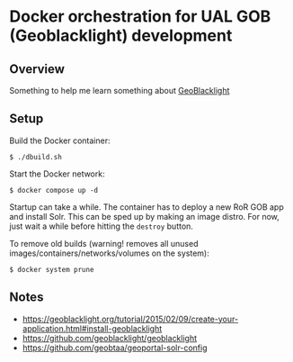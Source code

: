 # Docker orchestration for UAL GOB (Geoblacklight) development

## Overview

Something to help me learn something about [GeoBlacklight](https://geoblacklight.org/)

## Setup

Build the Docker container:

```shell
$ ./dbuild.sh
```

Start the Docker network:

```shell
$ docker compose up -d
```

Startup can take a while. The container has to deploy a new RoR GOB app and install Solr. This can be sped up by making an image distro. For now, just wait a while before hitting the `destroy` button.

To remove old builds (warning! removes all unused images/containers/networks/volumes on the system):

```shell
$ docker system prune
```

## Notes

* https://geoblacklight.org/tutorial/2015/02/09/create-your-application.html#install-geoblacklight
* https://github.com/geoblacklight/geoblacklight
* https://github.com/geobtaa/geoportal-solr-config
